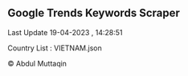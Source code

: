 

## Google Trends Keywords Scraper 
 
Last Update 19-04-2023 , 14:28:51

Country List :
VIETNAM.json



© Abdul Muttaqin 
